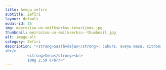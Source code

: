 ```yaml
---
title: Aveņu zefīrs
subtitle: Zefīri
layout: default
modal-id: 25
img: mezrozisu-un-smilkserksu-ievarijums.jpg
thumbnail: mezrozisu-un-smilkserksu--thumbnail.jpg
alt: image-alt
category: Zefīri
description: "<strong>Sastāvdaļas</strong>: cukurs, aveņu masa, citronskābe.<br/>
<br/>
          <strong>Cena</strong><br>
          100g 2,50 €<br/>"
---
```


